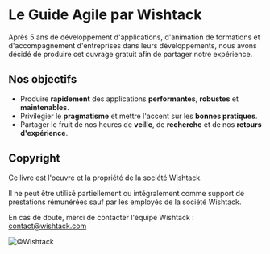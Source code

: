 # Le Guide Agile par Wishtack

Après 5 ans de développement d'applications, d'animation de formations et d'accompagnement d'entreprises dans leurs développements, nous avons décidé de produire cet ouvrage gratuit afin de partager notre expérience.



## Nos objectifs <a id="nos-objectifs"></a>

* Produire **rapidement** des applications **performantes**, **robustes** et **maintenables**.
* Privilégier le **pragmatisme** et mettre l'accent sur les **bonnes pratiques**.
* Partager le fruit de nos heures de **veille**, de **recherche** et de nos **retours d'expérience**.

## Copyright <a id="copyright"></a>

Ce livre est l'oeuvre et la propriété de la société Wishtack.

Il ne peut être utilisé partiellement ou intégralement comme support de prestations rémunérées sauf par les employés de la société Wishtack.

En cas de doute, merci de contacter l'équipe Wishtack : [contact@wishtack.com](mailto:contact@wishtack.com)​

![&#xA9;Wishtack](https://blobscdn.gitbook.com/v0/b/gitbook-28427.appspot.com/o/assets%2F-L9vDDYxu6nH7FVBtFFS%2F-LADeKUf4rRUHFm-ToFS%2F-LADeTDPYcUFqPLaGUyc%2Fwishtack-logo-with-text.png?alt=media&token=dd7eec3c-a6ed-4bc2-8dad-a9c5dd9f8195)



